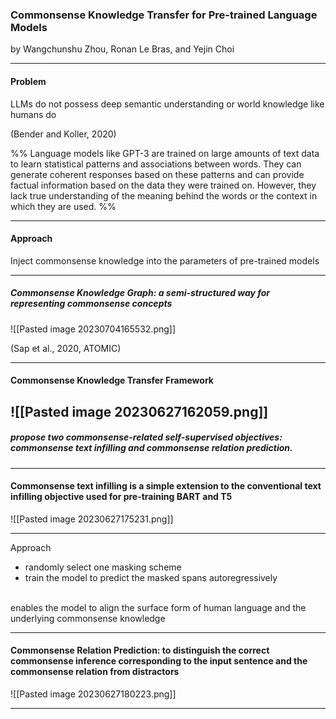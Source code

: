 
### Commonsense Knowledge Transfer for Pre-trained Language Models


by Wangchunshu Zhou, Ronan Le Bras, and Yejin Choi
<!-- element style="font-size: 24px"-->

---

#### Problem 
LLMs do not possess deep semantic understanding or world knowledge like humans do

(Bender and Koller, 2020)
<!-- element style="font-size: 24px"-->

%% Language models like GPT-3 are trained on large amounts of text data to learn statistical patterns and associations between words. They can generate coherent responses based on these patterns and can provide factual information based on the data they were trained on. However, they lack true understanding of the meaning behind the words or the context in which they are used. %%

---
#### Approach

Inject commonsense knowledge into the parameters of pre-trained models



---
##### Commonsense Knowledge Graph: a semi-structured way for representing commonsense concepts

![[Pasted image 20230704165532.png]]

(Sap et al., 2020, ATOMIC)
<!-- element style="font-size: 24px"-->

---
#### Commonsense Knowledge Transfer Framework 

![[Pasted image 20230627162059.png]]
---
##### propose two commonsense-related self-supervised objectives: *commonsense text infilling and commonsense relation prediction.* 
---
#### **Commonsense text infilling** is a simple extension to the conventional text infilling objective used for pre-training BART and T5

![[Pasted image 20230627175231.png]]

---
Approach 
- <!-- element style="font-size: 28px"--> randomly select one masking scheme  
- <!-- element style="font-size: 28px"--> train the model to predict the masked spans autoregressively
<br/>
enables the model to align the surface form of human language and the underlying commonsense knowledge

---
#### Commonsense Relation Prediction: to distinguish the correct commonsense inference corresponding to the input sentence and the commonsense relation from distractors

![[Pasted image 20230627180223.png]]

--- 
